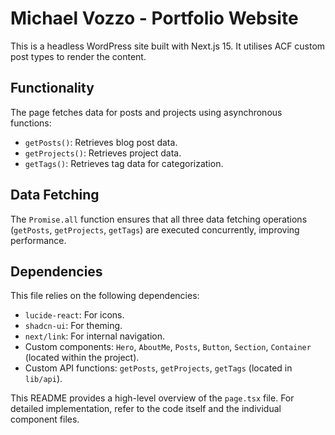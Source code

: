 # Michael Vozzo - Portfolio Website

This is a headless WordPress site built with Next.js 15. It utilises ACF custom post types to render the content.

## Functionality

The page fetches data for posts and projects using asynchronous functions:

* `getPosts()`: Retrieves blog post data.
* `getProjects()`: Retrieves project data.
* `getTags()`: Retrieves tag data for categorization.


## Data Fetching

The `Promise.all` function ensures that all three data fetching operations (`getPosts`, `getProjects`, `getTags`) are executed concurrently, improving performance.


## Dependencies

This file relies on the following dependencies:

* `lucide-react`: For icons.
* `shadcn-ui`: For theming. 
* `next/link`: For internal navigation.
*  Custom components: `Hero`, `AboutMe`, `Posts`, `Button`, `Section`, `Container` (located within the project).
*  Custom API functions: `getPosts`, `getProjects`, `getTags` (located in `lib/api`).


This README provides a high-level overview of the `page.tsx` file. For detailed implementation, refer to the code itself and the individual component files.
